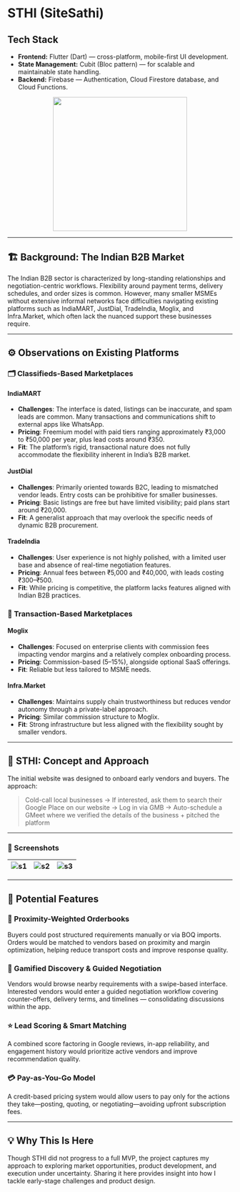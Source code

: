 # STHI (SiteSathi)

## Tech Stack
- **Frontend:** Flutter (Dart) — cross-platform, mobile-first UI development.
- **State Management:** Cubit (Bloc pattern) — for scalable and maintainable state handling.
- **Backend:** Firebase — Authentication, Cloud Firestore database, and Cloud Functions.


<p align="center">
  <img src="https://github.com/user-attachments/assets/8720152d-de7e-4ce3-b8f7-e6d69dfb39e0" width="300"/>
</p>

---

## 🏗️ Background: The Indian B2B Market

The Indian B2B sector is characterized by long-standing relationships and negotiation-centric workflows. Flexibility around payment terms, delivery schedules, and order sizes is common. However, many smaller MSMEs without extensive informal networks face difficulties navigating existing platforms such as IndiaMART, JustDial, TradeIndia, Moglix, and Infra.Market, which often lack the nuanced support these businesses require.

---

## ⚙️ Observations on Existing Platforms

### 🗂️ Classifieds-Based Marketplaces

#### **IndiaMART**
- **Challenges**: The interface is dated, listings can be inaccurate, and spam leads are common. Many transactions and communications shift to external apps like WhatsApp.
- **Pricing**: Freemium model with paid tiers ranging approximately ₹3,000 to ₹50,000 per year, plus lead costs around ₹350.
- **Fit**: The platform’s rigid, transactional nature does not fully accommodate the flexibility inherent in India’s B2B market.

#### **JustDial**
- **Challenges**: Primarily oriented towards B2C, leading to mismatched vendor leads. Entry costs can be prohibitive for smaller businesses.
- **Pricing**: Basic listings are free but have limited visibility; paid plans start around ₹20,000.
- **Fit**: A generalist approach that may overlook the specific needs of dynamic B2B procurement.

#### **TradeIndia**
- **Challenges**: User experience is not highly polished, with a limited user base and absence of real-time negotiation features.
- **Pricing**: Annual fees between ₹5,000 and ₹40,000, with leads costing ₹300–₹500.
- **Fit**: While pricing is competitive, the platform lacks features aligned with Indian B2B practices.

### 🔄 Transaction-Based Marketplaces

#### **Moglix**
- **Challenges**: Focused on enterprise clients with commission fees impacting vendor margins and a relatively complex onboarding process.
- **Pricing**: Commission-based (5–15%), alongside optional SaaS offerings.
- **Fit**: Reliable but less tailored to MSME needs.

#### **Infra.Market**
- **Challenges**: Maintains supply chain trustworthiness but reduces vendor autonomy through a private-label approach.
- **Pricing**: Similar commission structure to Moglix.
- **Fit**: Strong infrastructure but less aligned with the flexibility sought by smaller vendors.

---

## 🚀 STHI: Concept and Approach

The initial website was designed to onboard early vendors and buyers. The approach:

> Cold-call local businesses → If interested, ask them to search their Google Place on our website → Log in via GMB → Auto-schedule a GMeet where we verified the details of the business + pitched the platform
---

### 📸 Screenshots

| ![s1](https://github.com/user-attachments/assets/0f5bacd0-5404-4c9a-ab39-50886f8dc81f) | ![s2](https://github.com/user-attachments/assets/10969e56-5b99-4322-99f6-44a7330836f2) | ![s3](https://github.com/user-attachments/assets/3a085239-0b84-407c-96a1-44a6a3b25ecf) |
|:--:|:--:|:--:|

---

## 📱 Potential Features

### 📍 Proximity-Weighted Orderbooks  
Buyers could post structured requirements manually or via BOQ imports. Orders would be matched to vendors based on proximity and margin optimization, helping reduce transport costs and improve response quality.

### 🎯 Gamified Discovery & Guided Negotiation  
Vendors would browse nearby requirements with a swipe-based interface. Interested vendors would enter a guided negotiation workflow covering counter-offers, delivery terms, and timelines — consolidating discussions within the app.

### ⭐ Lead Scoring & Smart Matching  
A combined score factoring in Google reviews, in-app reliability, and engagement history would prioritize active vendors and improve recommendation quality.

### 💳 Pay-as-You-Go Model  
A credit-based pricing system would allow users to pay only for the actions they take—posting, quoting, or negotiating—avoiding upfront subscription fees.

---

## 💡 Why This Is Here

Though STHI did not progress to a full MVP, the project captures my approach to exploring market opportunities, product development, and execution under uncertainty. Sharing it here provides insight into how I tackle early-stage challenges and product design.

